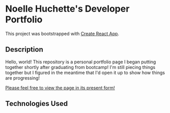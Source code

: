 # Noelle Huchette's Developer Portfolio

This project was bootstrapped with [Create React App](https://github.com/facebook/create-react-app).

## Description
Hello, world! This repository is a personal portfolio page I began putting together shortly after graduating from bootcamp! I'm still piecing things together but I figured in the meantime that I'd open it up to show how things are progressing!

[Please feel free to view the page in its present form!](https://noellehuchette.dev/)
## Technologies Used


